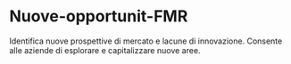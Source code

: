 # Nuove-opportunit-FMR
Identifica nuove prospettive di mercato e lacune di innovazione. Consente alle aziende di esplorare e capitalizzare nuove aree.

